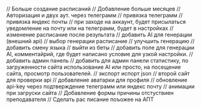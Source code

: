 <!--
// пошаговое составление расписание (каб. груп. препод.) (карта преп и тд)
// сохранение расписание через localStorage или на сервере как решит пользователь
// оптимизировать код
// редизайн сайта
// переписать документацию
// добавить смену темы
-->

// Больше создание расписаний
// Добавление больше месяцев
// Авторизация и двух аут. через телеграмм
// привязка телеграмм
// привязка яндекс почты
// при заходе на аккаунт, будет присылаться уведомление на почту или на телеграмм, будет в настройках
// изменение расписание после результата
// добавить AI для генерации (внешний api)
// выбор генерации расписание
// улучшить генерацию
// добавить смену языка
// выйти из беты
// добавить поле для генерации AI, комментайрий, где будет написано условие для узкой настройки.
// добавить админ панель
// добавить для админ панели статистику, по загруженности сайта использование AI или просто, на посещение сайта, просмотр пользователей.
// экспорт испорт json
// второй сайт для проверки api
// добавление аватарки для профиля
// обновление api-key через подтверждение телеграмм или яндекс почту
// анимации при загруски сайта
// Добавление формы причины отстуствиен преподавателя
// Сделать рас писание поъожее на АПТ
